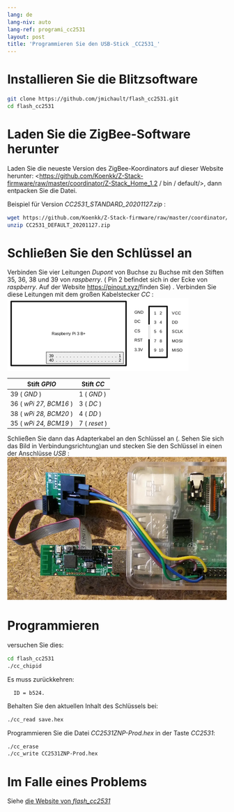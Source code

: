 ```yaml
---
lang: de
lang-niv: auto
lang-ref: programi_cc2531
layout: post
title: 'Programmieren Sie den USB-Stick _CC2531_'
---
```


# Installieren Sie die Blitzsoftware

```bash
git clone https://github.com/jmichault/flash_cc2531.git
cd flash_cc2531
```
 
# Laden Sie die ZigBee-Software herunter
Laden Sie die neueste Version des ZigBee-Koordinators auf dieser Website herunter: <https://github.com/Koenkk/Z-Stack-firmware/raw/master/coordinator/Z-Stack_Home_1.2 / bin / default/>, dann entpacken Sie die Datei.

Beispiel für Version _CC2531_STANDARD_20201127.zip_ :

```bash
wget https://github.com/Koenkk/Z-Stack-firmware/raw/master/coordinator/Z-Stack_Home_1.2/bin/default/CC2531_DEFAULT_20201127.zip
unzip CC2531_DEFAULT_20201127.zip
```

# Schließen Sie den Schlüssel an

Verbinden Sie vier Leitungen _Dupont_ von Buchse zu Buchse mit den Stiften 35, 36, 38 und 39 von _raspberry_. ( Pin 2 befindet sich in der Ecke von _raspberry_. Auf der Website <https://pinout.xyz/>finden Sie)  .
Verbinden Sie diese Leitungen mit dem großen Kabelstecker _CC_ :  
![](/public/raspberry-cc.png "dispozicio _raspberry_ kaj _CC_") 

| Stift _GPIO_          | Stift _CC_  |
| ---------------------- | ------------ | 
| 39 ( _GND_ )           | 1 ( _GND_ )  |	
| 36 ( _wPi 27, BCM16_ ) | 3 ( _DC_ )   | 
| 38 ( _wPi 28, BCM20_ ) | 4 ( _DD_ )   | 
| 35 ( _wPi 24, BCM19_ ) | 7 ( _reset_ )| 

Schließen Sie dann das Adapterkabel an den Schlüssel an (. Sehen Sie sich das Bild in Verbindungsrichtung)an und stecken Sie den Schlüssel in einen der Anschlüsse _USB_ :
![°)](/public/Raspberry-CC2531.jpg " _raspberry_ kaj _CC_") 


# Programmieren

versuchen Sie dies:
```bash
cd flash_cc2531
./cc_chipid
```
Es muss zurückkehren:
```
  ID = b524.
```

Behalten Sie den aktuellen Inhalt des Schlüssels bei:
```bash
./cc_read save.hex
```

Programmieren Sie die Datei _CC2531ZNP-Prod.hex_ in der Taste _CC2531_:
```bash
./cc_erase
./cc_write CC2531ZNP-Prod.hex
```

# Im Falle eines Problems
Siehe [ die Website von _flash_cc2531_](https://jmichault.github.io/flash_cc2531-dok/)
